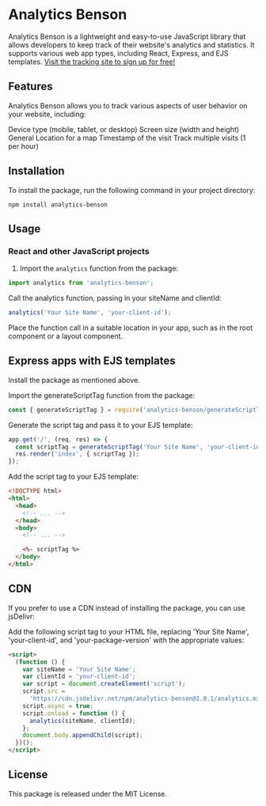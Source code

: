 # Analytics Benson

Analytics Benson is a lightweight and easy-to-use JavaScript library that allows developers to keep track of their website's analytics and statistics. It supports various web app types, including React, Express, and EJS templates.
[Visit the tracking site to sign up for free!](https://portfolio-analytics.netlify.app/)

## Features

Analytics Benson allows you to track various aspects of user behavior on your website, including:

Device type (mobile, tablet, or desktop)
Screen size (width and height)
General Location for a map
Timestamp of the visit
Track multiple visits (1 per hour)

## Installation

To install the package, run the following command in your project directory:

`npm install analytics-benson`

## Usage

### React and other JavaScript projects

1. Import the `analytics` function from the package:

```js
import analytics from 'analytics-benson';
```

Call the analytics function, passing in your siteName and clientId:

```js
analytics('Your Site Name', 'your-client-id');
```

Place the function call in a suitable location in your app, such as in the root component or a layout component.

## Express apps with EJS templates

Install the package as mentioned above.

Import the generateScriptTag function from the package:

```js
const { generateScriptTag } = require('analytics-benson/generateScriptTag');
```

Generate the script tag and pass it to your EJS template:

```js
app.get('/', (req, res) => {
  const scriptTag = generateScriptTag('Your Site Name', 'your-client-id');
  res.render('index', { scriptTag });
});
```

Add the script tag to your EJS template:

```html
<!DOCTYPE html>
<html>
  <head>
    <!-- ... -->
  </head>
  <body>
    <!-- ... -->

    <%- scriptTag %>
  </body>
</html>
```

## CDN

If you prefer to use a CDN instead of installing the package, you can use jsDelivr:

Add the following script tag to your HTML file, replacing 'Your Site Name', 'your-client-id', and 'your-package-version' with the appropriate values:

```html
<script>
  (function () {
    var siteName = 'Your Site Name';
    var clientId = 'your-client-id';
    var script = document.createElement('script');
    script.src =
      'https://cdn.jsdelivr.net/npm/analytics-benson@1.0.1/analytics.min.js';
    script.async = true;
    script.onload = function () {
      analytics(siteName, clientId);
    };
    document.body.appendChild(script);
  })();
</script>
```

## License

This package is released under the MIT License.
